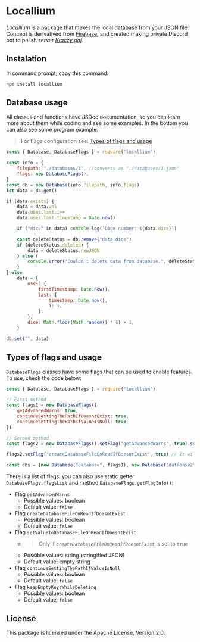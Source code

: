 # Locallium

_Locallium_ is a package that makes the local database from your JSON file. Concept is derivatived from [Firebase](https://firebase.google.com/), and created making private Discord bot to polish server [_Kraczy gaj_](https://discord.gg/Y5pNk7Qn4X).

## Instalation

In command prompt, copy this command:

```bash
npm install locallium
```

## Database usage

All classes and functions have JSDoc documentation, so you can learn more about them while coding and see some examples. In the bottom you can also see some program example.

> For flags configuration see: [Types of flags and usage](#types-of-flags-and-usage)

```js
const { Database, DatabaseFlags } = require("locallium")

const info = {
    filepath: "./databases/1", //converts as "./databases/1.json"
    flags: new DatabaseFlags(),
}
const db = new Database(info.filepath, info.flags)
let data = db.get()

if (data.exists) {
    data = data.val
    data.uses.last.i++
    data.uses.last.timestamp = Date.now()

    if ("dice" in data) console.log(`Dice number: ${data.dice}`)

    const deleteStatus = db.remove("data.dice")
    if (deleteStatus.deleted) {
        data = deleteStatus.newJSON
    } else {
        console.error("Couldn't delete data from database.", deleteStatus.reason)
    }
} else
    data = {
        uses: {
            firstTimestamp: Date.now(),
            last: {
                timestamp: Date.now(),
                i: 1,
            },
        },
        dice: Math.floor(Math.random() * 6) + 1,
    }

db.set("", data)
```

## Types of flags and usage

`DatabaseFlags` classes have some flags that can be used to enable features. To use, check the code below:

```js
const { Database, DatabaseFlags } = require("locallium")

// First method
const flags1 = new DatabaseFlags({
    getAdvancedWarns: true,
    continueSettingThePathIfDoesntExist: true,
    continueSettingThePathIfValueIsNull: true,
})

// Second method
const flags2 = new DatabaseFlags().setFlag("getAdvancedWarns", true).setFlag("continueSettingThePathIfDoesntExist", true).setFlag("continueSettingThePathIfValueIsNull", true)

flags2.setFlag("createDatabaseFileOnReadIfDoesntExist", true) // It will set it, too

const dbs = [new Database("database", flags1), new Database("database2", flags2)]
```

There is a list of flags, you can also use static getter `DatabaseFlags.flagsList` and method `DatabaseFlags.getFlagInfo()`:

-   Flag `getAdvancedWarns`
    -   Possible values: boolean
    -   Default value: `false`
-   Flag `createDatabaseFileOnReadIfDoesntExist`
    -   Possible values: boolean
    -   Default value: `false`
-   Flag `setValueToDatabaseFileOnReadIfDoesntExist`
    -   > Only if _`createDatabaseFileOnReadIfDoesntExist`_ is set to `true`
    -   Possible values: string (stringified JSON)
    -   Default value: empty string
-   Flag `continueSettingThePathIfValueIsNull`
    -   Possible values: boolean
    -   Default value: `false`
-   Flag `keepEmptyKeysWhileDeleting`
    -   Possible values: boolean
    -   Default value: `false`

## License

This package is licensed under the Apache License, Version 2.0.
